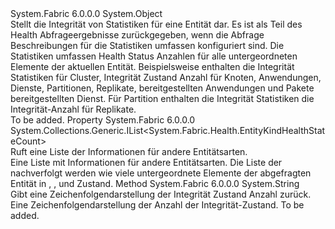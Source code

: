 <Type Name="HealthStatistics" FullName="System.Fabric.Health.HealthStatistics">
  <TypeSignature Language="C#" Value="public sealed class HealthStatistics" />
  <TypeSignature Language="ILAsm" Value=".class public auto ansi sealed beforefieldinit HealthStatistics extends System.Object" />
  <TypeSignature Language="DocId" Value="T:System.Fabric.Health.HealthStatistics" />
  <TypeSignature Language="VB.NET" Value="Public NotInheritable Class HealthStatistics" />
  <TypeSignature Language="F#" Value="type HealthStatistics = class" />
  <AssemblyInfo>
    <AssemblyName>System.Fabric</AssemblyName>
    <AssemblyVersion>6.0.0.0</AssemblyVersion>
  </AssemblyInfo>
  <Base>
    <BaseTypeName>System.Object</BaseTypeName>
  </Base>
  <Interfaces />
  <Docs>
    <summary>
      <para>
            Stellt die Integrität von Statistiken für eine Entität dar.
            Es ist als Teil des Health Abfrageergebnisse zurückgegeben, wenn die Abfrage Beschreibungen für die Statistiken umfassen konfiguriert sind.
            Die Statistiken umfassen Health Status Anzahlen für alle untergeordneten Elemente der aktuellen Entität.
            Beispielsweise enthalten die Integrität Statistiken für Cluster, Integrität Zustand Anzahl für Knoten, Anwendungen, Dienste, Partitionen, Replikate, bereitgestellten Anwendungen und Pakete bereitgestellten Dienst.
            Für Partition enthalten die Integrität Statistiken die Integrität-Anzahl für Replikate.
            </para>
    </summary>
    <remarks>To be added.</remarks>
  </Docs>
  <Members>
    <Member MemberName="HealthStateCountList">
      <MemberSignature Language="C#" Value="public System.Collections.Generic.IList&lt;System.Fabric.Health.EntityKindHealthStateCount&gt; HealthStateCountList { get; }" />
      <MemberSignature Language="ILAsm" Value=".property instance class System.Collections.Generic.IList`1&lt;class System.Fabric.Health.EntityKindHealthStateCount&gt; HealthStateCountList" />
      <MemberSignature Language="DocId" Value="P:System.Fabric.Health.HealthStatistics.HealthStateCountList" />
      <MemberSignature Language="VB.NET" Value="Public ReadOnly Property HealthStateCountList As IList(Of EntityKindHealthStateCount)" />
      <MemberSignature Language="F#" Value="member this.HealthStateCountList : System.Collections.Generic.IList&lt;System.Fabric.Health.EntityKindHealthStateCount&gt;" Usage="System.Fabric.Health.HealthStatistics.HealthStateCountList" />
      <MemberType>Property</MemberType>
      <AssemblyInfo>
        <AssemblyName>System.Fabric</AssemblyName>
        <AssemblyVersion>6.0.0.0</AssemblyVersion>
      </AssemblyInfo>
      <ReturnValue>
        <ReturnType>System.Collections.Generic.IList&lt;System.Fabric.Health.EntityKindHealthStateCount&gt;</ReturnType>
      </ReturnValue>
      <Docs>
        <summary>
            Ruft eine Liste der <see cref="T:System.Fabric.Health.HealthStateCount" /> Informationen für andere Entitätsarten.
            </summary>
        <value>Eine Liste mit <see cref="T:System.Fabric.Health.HealthStateCount" /> Informationen für andere Entitätsarten.</value>
        <remarks>
          <para>
            Die Liste der nachverfolgt werden wie viele untergeordnete Elemente der abgefragten Entität in <see cref="F:System.Fabric.Health.HealthState.Ok" />, <see cref="F:System.Fabric.Health.HealthState.Warning" />, und <see cref="F:System.Fabric.Health.HealthState.Error" /> Zustand.
            </para>
        </remarks>
      </Docs>
    </Member>
    <Member MemberName="ToString">
      <MemberSignature Language="C#" Value="public override string ToString ();" />
      <MemberSignature Language="ILAsm" Value=".method public hidebysig virtual instance string ToString() cil managed" />
      <MemberSignature Language="DocId" Value="M:System.Fabric.Health.HealthStatistics.ToString" />
      <MemberSignature Language="VB.NET" Value="Public Overrides Function ToString () As String" />
      <MemberSignature Language="F#" Value="override this.ToString : unit -&gt; string" Usage="healthStatistics.ToString " />
      <MemberType>Method</MemberType>
      <AssemblyInfo>
        <AssemblyName>System.Fabric</AssemblyName>
        <AssemblyVersion>6.0.0.0</AssemblyVersion>
      </AssemblyInfo>
      <ReturnValue>
        <ReturnType>System.String</ReturnType>
      </ReturnValue>
      <Parameters />
      <Docs>
        <summary>
            Gibt eine Zeichenfolgendarstellung der Integrität Zustand Anzahl zurück.
            </summary>
        <returns>Eine Zeichenfolgendarstellung der Anzahl der Integrität-Zustand.</returns>
        <remarks>To be added.</remarks>
      </Docs>
    </Member>
  </Members>
</Type>